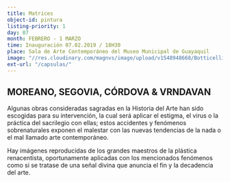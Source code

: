 ```yaml
---
title: Matrices
object-id: pintura
listing-priority: 1
day: 07
month: FEBRERO - 1 MARZO
time: Inauguración 07.02.2019 / 18H30
place: Sala de Arte Contemporáneo del Museo Municipal de Guayaquil
image: "//res.cloudinary.com/magnvs/image/upload/v1548948668/Botticelliz_kdk2ps.jpg"
ext-url: "/capsulas/"
---
```

<h2 class="league-sm-white">MOREANO, SEGOVIA, CÓRDOVA & VRNDAVAN</h2>

Algunas obras consideradas sagradas en la Historia del Arte han sido escogidas para su intervención, la cual será aplicar el estigma, el virus o la práctica del sacrilegio con ellas; estos accidentes y fenómenos sobrenaturales exponen el malestar con las nuevas tendencias de la nada o el mal llamado arte contemporáneo.

Hay imágenes reproducidas de los grandes maestros de la plástica renacentista,
oportunamente aplicadas con los mencionados fenómenos como si se tratase de una señal
divina que anuncia el fin y la decadencia del arte.
